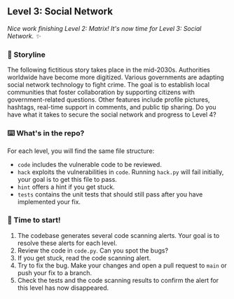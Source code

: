## Level 3: Social Network

_Nice work finishing Level 2: Matrix! It's now time for Level 3: Social Network. :sparkles:_

### 📝 Storyline

The following fictitious story takes place in the mid-2030s. Authorities worldwide have become more digitized. Various governments are adapting social network technology to fight crime. The goal is to establish local communities that foster collaboration by supporting citizens with government-related questions. Other features include profile pictures, hashtags, real-time support in comments, and public tip sharing. Do you have what it takes to secure the social network and progress to Level 4?

### :keyboard: What's in the repo?

For each level, you will find the same file structure:

- `code` includes the vulnerable code to be reviewed.
- `hack` exploits the vulnerabilities in `code`. Running `hack.py` will fail initially, your goal is to get this file to pass.
- `hint` offers a hint if you get stuck.
- `tests` contains the unit tests that should still pass after you have implemented your fix.

### 🚦 Time to start!

1. The codebase generates several code scanning alerts. Your goal is to resolve these alerts for each level.
1. Review the code in `code.py`. Can you spot the bugs?
1. If you get stuck, read the code scanning alert.
1. Try to fix the bug. Make your changes and open a pull request to `main` or push your fix to a branch.
1. Check the tests and the code scanning results to confirm the alert for this level has now disappeared.